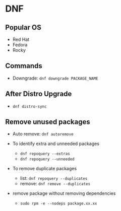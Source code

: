 # DNF

## Popular OS

- Red Hat
- Fedora
- Rocky

## Commands

- Downgrade: `dnf downgrade PACKAGE_NAME`

## After Distro Upgrade
- `dnf distro-sync`

## Remove unused packages

- Auto remove: `dnf autoremove`
- To identify extra and unneeded packages
  - `dnf repoquery --extras`
  - `dnf repoquery --unneeded`

- To remove duplicate packages
  - list: `dnf repoquery --duplicates`
  - remove: `dnf remove --duplicates`
- remove package without removing dependencies
  - `sudo rpm -e --nodeps package.xx.xx`